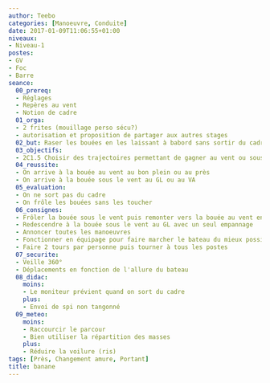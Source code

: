 ```yaml
---
author: Teebo
categories: [Manoeuvre, Conduite]
date: 2017-01-09T11:06:55+01:00
niveaux:
- Niveau-1
postes:
- GV
- Foc
- Barre
seance:
  00_prereq:
  - Réglages
  - Repères au vent
  - Notion de cadre
  01_orga:
  - 2 frites (mouillage perso sécu?)
  - autorisation et proposition de partager aux autres stages
  02_but: Raser les bouées en les laissant à babord sans sortir du cadre
  03_objectifs:
  - 2C1.5 Choisir des trajectoires permettant de gagner au vent ou sous le vent
  04_reussite:
  - On arrive à la bouée au vent au bon plein ou au près
  - On arrive à la bouée sous le vent au GL ou au VA
  05_evaluation:
  - On ne sort pas du cadre
  - On frôle les bouées sans les toucher
  06_consignes:
  - Frôler la bouée sous le vent puis remonter vers la bouée au vent en tirant des bords sans sortir du cadre
  - Redescendre à la bouée sous le vent au GL avec un seul empannage
  - Annoncer toutes les manoeuvres
  - Fonctionner en équipage pour faire marcher le bateau du mieux possible
  - Faire 2 tours par personne puis tourner à tous les postes
  07_securite:
  - Veille 360°
  - Déplacements en fonction de l'allure du bateau
  08_didac:
    moins:
    - Le moniteur prévient quand on sort du cadre
    plus:
    - Envoi de spi non tangonné
  09_meteo:
    moins:
    - Raccourcir le parcour
    - Bien utiliser la répartition des masses
    plus:
    - Réduire la voilure (ris)
tags: [Près, Changement amure, Portant]
title: banane
---
```

